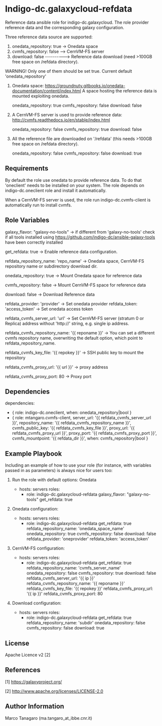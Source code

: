 Indigo-dc.galaxycloud-refdata
=============================

Reference data ansible role for indigo-dc.galaxycloud.
The role provider reference data and the corresponding galaxy configuration.

Three reference data source are supported:

1. onedata_repository: true -> Onedata space
2. cvmfs_repository: false --> CernVM-FS server
3. download: false ----------> Reference data download (need >100GB free space on /refdata directory).

WARNING! Only one of them should be set true. Current default 'onedata_repository'

1. Onedata space: https://groundnuty.gitbooks.io/onedata-documentation/content/index.html
   A space hosting the reference data is mounted exploiting onedata.

   onedata_repository: true
   cvmfs_repository: false
   download: false

2. A CernVM-FS server is used to provide reference data: http://cvmfs.readthedocs.io/en/stable/index.html
   
   onedata_repository: false
   cvmfs_repository: true
   download: false

3. All the reference file are downloaded on '/refdata' (this needs >100GB free space on /refdata directory).

   onedata_repository: false
   cvmfs_repository: false
   download: true

Requirements
------------

By default the role use onedata to provide reference data. To do that 'oneclient' needs to be installed on your system.
The role depends on indigo-dc.oneclient role and install it automatically.

When a CernVM-FS server is used, the role run indigo-dc.cvmfs-client is automatically run to install cvmfs.

Role Variables
--------------

galaxy_flavor: "galaxy-no-tools" -> if different from 'galaxy-no-tools' check if all tools installed using https://github.com/indigo-dc/ansible-galaxy-tools have been correctly installed

get_refdata: true -> Enable reference data configuration.

refdata_repository_name: 'repo_name' -> Onedata space, CernVM-FS repository name or subdirectory download dir.

onedata_repository: true -> Mount Onedata space for reference data

cvmfs_repository: false -> Mount CernVM-FS space for reference data

download: false -> Download Reference data

refdata_provider: 'provider' -> Set onedata provider 
refdata_token: 'access_token' -> Set onedata access token

refdata_cvmfs_server_url: 'url' -> Set CernVM-FS server (stratum 0 or Replica) address without 'http://' string, e.g. single ip address.

refdata_cvmfs_repository_name: '{{ reponame }}' -> You can set a different cvmfs repository name, overwriting the default option, which point to refdata_repository_name.

refdata_cvmfs_key_file: '{{ repokey }}' -> SSH public key to mount the repository

refdata_cvmfs_proxy_url: '{{ url }}' -> proxy address

refdata_cvmfs_proxy_port: 80 -> Proxy port

Dependencies
------------

dependencies:
  - { role: indigo-dc.oneclient, when: onedata_repository|bool }
  - { role: mtangaro.cvmfs-client, server_url: '{{ refdata_cvmfs_server_url }}', repository_name: '{{ refdata_cvmfs_repository_name }}', cvmfs_public_key: '{{ refdata_cvmfs_key_file }}', proxy_url: '{{ refdata_cvmfs_proxy_url }}', proxy_port: '{{ refdata_cvmfs_proxy_port }}', cvmfs_mountpoint: '{{ refdata_dir }}', when: cvmfs_repository|bool }

Example Playbook
----------------

Including an example of how to use your role (for instance, with variables passed in as parameters) is always nice for users too:

1. Run the role with default options: Onedata

    - hosts: servers
      roles:
        - role: indigo-dc.galaxycloud-refdata
          galaxy_flavor: "galaxy-no-tools"
          get_refdata: true

2. Onedata configuration:

    - hosts: servers
      roles:
        - role: indigo-dc.galaxycloud-refdata
          get_refdata: true
          refdata_repository_name: 'onedata_space_name'
          onedata_repository: true
          cvmfs_repository: false
          download: false
          refdata_provider: 'oneprovider'
          refdata_token: 'access_token'

3. CernVM-FS configuration:

    - hosts: servers
      roles:
        - role: indigo-dc.galaxycloud-refdata
          get_refdata: true
          refdata_repository_name: 'cvmfs_server_name'
          onedata_repository: false
          cvmfs_repository: true
          download: false
          refdata_cvmfs_server_url: '{{ ip }}'
          refdata_cvmfs_repository_name: '{{ reponame }}'
          refdata_cvmfs_key_file: '{{ repokey }}'
          refdata_cvmfs_proxy_url: '{{ ip }}'
          refdata_cvmfs_proxy_port: 80

4. Download configuration:

    - hosts: servers
      roles:
        - role: indigo-dc.galaxycloud-refdata
          get_refdata: true
          refdata_repository_name: 'subdir'
          onedata_repository: false
          cvmfs_repository: false
          download: true

License
-------

Apache Licence v2 [2]

References
-------

[1] https://galaxyproject.org/

[2] http://www.apache.org/licenses/LICENSE-2.0


Author Information
------------------

Marco Tanagaro (ma.tangaro_at_ibbe.cnr.it)
